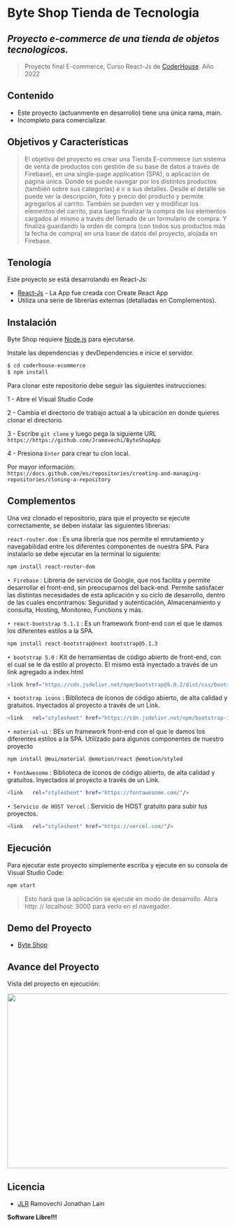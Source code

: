 # Byte Shop Tienda de Tecnologia

## _Proyecto e-commerce de una tienda de objetos tecnologicos._

> Proyecto final E-commerce, Curso React-Js de [CoderHouse](https://www.coderhouse.com/). Año 2022

## Contenido

- Este proyecto (actuanmente en desarrollo) tiene una única rama, main.
- Incompleto para comercializar.

## Objetivos y Características

> El objetivo del proyecto es crear una Tienda E-commerce (un sistema de venta de productos con gestión de
> su base de datos a través de Firebase), en una single-page application (SPA), o aplicación de página única.
> Donde se puede navegar por los distintos productos (también sobre sus categorías)
> e ir a sus detalles. Desde el detalle se puede ver la descripción, foto y precio del producto y permite
> agregarlos al carrito. También se pueden ver y modificar los elementos del carrito, para luego finalizar la compra de
> los elementos cargados al mismo a través del llenado de un formulario de compra. Y finaliza guardando la orden
> de compra (con todos sus productos más la fecha de compra) en una base de datos del proyecto, alojada en Firebase.

## Tenología

Este proyecto se está desarrolando en React-Js:

- [React-Js](https://create-react-app.dev/) - La App fue creada con Create React App
- Utiliza una serie de librerías externas (detalladas en Complementos).

## Instalación

Byte Shop requiere [Node.js](https://nodejs.org/en/) para ejecutarse.

Instale las dependencias y devDependencies e inicie el servidor.

```sh
$ cd coderhouse-ecommerce
$ npm install

```

Para clonar este repositorio debe seguir las siguientes instrucciones:

1 - Abre el Visual Studio Code

2 - Cambia el directorio de trabajo actual a la ubicación en donde quieres clonar el directorio.

3 - Escribe `git clone` y luego pega la siguiente URL `https://https://github.com/Jramovechi/ByteShopApp`

4 - Presiona `Enter` para crear tu clon local.

Por mayor información: `https://docs.github.com/es/repositories/creating-and-managing-repositories/cloning-a-repository`

## Complementos

Una vez clonado el repositorio, para que el proyecto se ejecute correctamente, se deben instalar las siguientes librerias:

`react-router.dom` : Es una librería que nos permite el enrutamiento y navegabilidad entre los diferentes componentes de nuestra SPA. Para instalarlo se debe ejecutar en la terminal lo siguiente:

```sh
npm install react-router-dom
```

`• Firebase` : Libreria de servicios de Google, que nos facilita y permite desarrollar el front-end, sin preocuparnos del back-end. Permite satisfacer las distintas necesidades de esta aplicación y su ciclo de desarrollo, dentro de las cuales encontramos: Seguridad y autenticación, Almacenamiento y consulta, Hosting, Monitoreo, Functions y más.

`• react-bootstrap 5.1.1` : Es un framework front-end con el que le damos los diferentes estilos a la SPA.

```sh
npm install react-bootstrap@next bootstrap@5.1.3
```

`• bootstrap 5.0` : Kit de herramientas de código abierto de front-end, con el cual se le da estilo al proyecto. El mismo está inyectado a través de un link agregado a index.html

```sh
<link href="https://cdn.jsdelivr.net/npm/bootstrap@5.0.2/dist/css/bootstrap.min.css" rel="stylesheet" integrity="sha384-EVSTQN3/azprG1Anm3QDgpJLIm9Nao0Yz1ztcQTwFspd3yD65VohhpuuCOmLASjC" crossorigin="anonymous">
```

`• bootstrap icons` : Biblioteca de íconos de código abierto, de alta calidad y gratuitos. Inyectados al proyecto a través de un Link.

```sh
<link	rel="stylesheet" href="https://cdn.jsdelivr.net/npm/bootstrap-icons@1.5.0/font/bootstrap-icons.css"	/>
```

`• material-ui` : BEs un framework front-end con el que le damos los diferentes estilos a la SPA. Utilizado para algunos componentes de nuestro proyecto

```sh
npm install @mui/material @emotion/react @emotion/styled
```

`• FontAwesome` : Biblioteca de íconos de código abierto, de alta calidad y gratuitos. Inyectados al proyecto a través de un Link.

```sh
<link	rel="stylesheet" href="https://fontawesome.com/"/>
```

`• Servicio de HOST Vercel` : Servicio de HOST gratuito para subir tus proyectos.

```sh
<link	rel="stylesheet" href="https://vercel.com/"/>
```

## Ejecución

Para ejecutar este proyecto simplemente escriba y ejecute en su consola de Visual Studio Code:

```sh
npm start
```

> Esto hará que la aplicación se ejecute en modo de desarrollo.
> Abra http: // localhost: 3000 para verlo en el navegador.

## Demo del Proyecto

- [Byte Shop](https://byte-shop-app.vercel.app/)

## Avance del Proyecto

Vista del proyecto en ejecución:

<p><img aling="right" src="https://github.com/Jramovechi/ByteShopApp/blob/main/GifEcommerce.gif" width="800" height="400" /></p>

## Licencia

- [JLR](https://www.linkedin.com/in/jonathan-lain-ramovechi/)
  Ramovechi Jonathan Lain

**Software Libre!!!**
